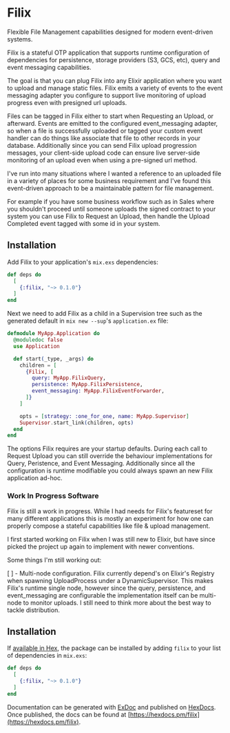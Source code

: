 # Filix

Flexible File Management capabilities designed for modern event-driven systems.

Filix is a stateful OTP application that supports runtime configuration of dependencies for
persistence, storage providers (S3, GCS, etc), query and event messaging capabilities.

The goal is that you can plug Filix into any Elixir application where you want to upload and manage
static files. Filix emits a variety of events to the event messaging adapter you configure to support
live monitoring of upload progress even with presigned url uploads.

Files can be tagged in Filix either to start when Requesting an Upload, or afterward. Events are emitted to the 
configured event_messaging adapter, so when a file is successfully uploaded or tagged your custom event handler can 
do things like associate that file to other records in your database. Additionally since you can send Filix 
upload progression messages, your client-side upload code can ensure live server-side monitoring of an upload even when
using a pre-signed url method.

I've run into many situations where I wanted a reference to an uploaded file in a variety of places for some business requirement and I've found this event-driven approach to be a maintainable pattern for file management.

For example if you have some business workflow such as in Sales where you shouldn't proceed until someone uploads the signed contract 
to your system you can use Filix to Request an Upload, then handle the Upload Completed event tagged with some id in your
system.

## Installation

Add Filix to your application's `mix.exs` dependencies:

```elixir
def deps do
  [
    {:filix, "~> 0.1.0"}
  ]
end
```

Next we need to add Filix as a child in a Supervision tree such as the generated default in `mix new --sup`'s `application.ex` file:

```elixir
defmodule MyApp.Application do
  @moduledoc false
  use Application

  def start(_type, _args) do
    children = [
      {Filix, [
        query: MyApp.FilixQuery,
        persistence: MyApp.FilixPersistence,
        event_messaging: MyApp.FilixEventForwarder,
      ]}
    ]

    opts = [strategy: :one_for_one, name: MyApp.Supervisor]
    Supervisor.start_link(children, opts)
  end
end
```

The options Filix requires are your startup defaults. During each call to Request Upload you can still override
the behaviour implementations for Query, Peristence, and Event Messaging. Additionally since all the configuration is
runtime modifiable you could always spawn an new Filix application ad-hoc.

### Work In Progress Software

Filix is still a work in progress. While I had needs for Filix's featureset for many different applications
this is mostly an experiment for how one can properly compose a stateful capabilities like file & upload management.

I first started working on Filix when I was still new to Elixir, but have since picked the project up again to implement with 
newer conventions.

Some things I'm still working out:

[ ] - Multi-node configuration. Filix currently depend's on Elixir's Registry when spawning UploadProcess under a DynamicSupervisor.
  This makes Filix's runtime single node, however since the query, persistence, and event_messaging are configurable the implementation itself can be multi-node to monitor uploads. I still need to think more about the best way to tackle distribution.

## Installation

If [available in Hex](https://hex.pm/docs/publish), the package can be installed
by adding `filix` to your list of dependencies in `mix.exs`:

```elixir
def deps do
  [
    {:filix, "~> 0.1.0"}
  ]
end
```

Documentation can be generated with [ExDoc](https://github.com/elixir-lang/ex_doc)
and published on [HexDocs](https://hexdocs.pm). Once published, the docs can
be found at [https://hexdocs.pm/filix](https://hexdocs.pm/filix).